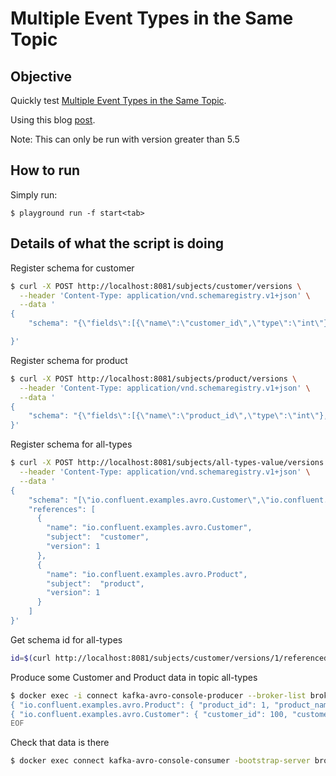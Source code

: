 # Multiple Event Types in the Same Topic

## Objective

Quickly test [Multiple Event Types in the Same Topic](https://docs.confluent.io/platform/current/schema-registry/serdes-develop/index.html#multiple-event-types-in-the-same-topic).

Using this blog [post](https://www.confluent.io/blog/multiple-event-types-in-the-same-kafka-topic).

Note: This can only be run with version greater than 5.5

## How to run

Simply run:

```
$ playground run -f start<tab>
```

## Details of what the script is doing

Register schema for customer

```bash
$ curl -X POST http://localhost:8081/subjects/customer/versions \
  --header 'Content-Type: application/vnd.schemaregistry.v1+json' \
  --data '
{
    "schema": "{\"fields\":[{\"name\":\"customer_id\",\"type\":\"int\"},{\"name\":\"customer_name\",\"type\":\"string\"},{\"name\":\"customer_email\",\"type\":\"string\"},{\"name\":\"customer_address\",\"type\":\"string\"}],\"name\":\"Customer\",\"namespace\":\"io.confluent.examples.avro\",\"type\":\"record\"}"

}'
```

Register schema for product

```bash
$ curl -X POST http://localhost:8081/subjects/product/versions \
  --header 'Content-Type: application/vnd.schemaregistry.v1+json' \
  --data '
{
    "schema": "{\"fields\":[{\"name\":\"product_id\",\"type\":\"int\"},{\"name\":\"product_name\",\"type\":\"string\"},{\"name\":\"product_price\",\"type\":\"double\"}],\"name\":\"Product\",\"namespace\":\"io.confluent.examples.avro\",\"type\":\"record\"}"
}'
```

Register schema for all-types

```bash
$ curl -X POST http://localhost:8081/subjects/all-types-value/versions \
  --header 'Content-Type: application/vnd.schemaregistry.v1+json' \
  --data '
{
    "schema": "[\"io.confluent.examples.avro.Customer\",\"io.confluent.examples.avro.Product\"]",
    "references": [
      {
        "name": "io.confluent.examples.avro.Customer",
        "subject":  "customer",
        "version": 1
      },
      {
        "name": "io.confluent.examples.avro.Product",
        "subject":  "product",
        "version": 1
      }
    ]
}'
```

Get schema id for all-types

```bash
id=$(curl http://localhost:8081/subjects/customer/versions/1/referencedby | tr -d '[' | tr -d ']')
```

Produce some Customer and Product data in topic all-types

```bash
$ docker exec -i connect kafka-avro-console-producer --broker-list broker:9092 --property schema.registry.url=http://schema-registry:8081 --topic all-types --property value.schema.id=$id --property auto.register.schemas=false --property use.latest.version=true << EOF
{ "io.confluent.examples.avro.Product": { "product_id": 1, "product_name" : "rice", "product_price" : 100.00 } }
{ "io.confluent.examples.avro.Customer": { "customer_id": 100, "customer_name": "acme", "customer_email": "acme@google.com", "customer_address": "1 Main St" } }
EOF
```

Check that data is there

```bash
$ docker exec connect kafka-avro-console-consumer -bootstrap-server broker:9092 --property schema.registry.url=http://schema-registry:8081 --topic all-types --from-beginning --max-messages 2
```
